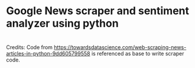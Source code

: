 # Google News scraper and sentiment analyzer using python

#
Credits:
Code from https://towardsdatascience.com/web-scraping-news-articles-in-python-9dd605799558 is referenced as base to write scraper code.

